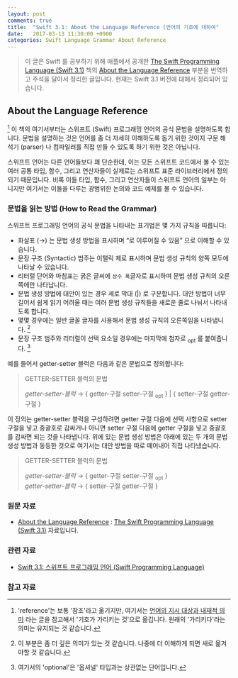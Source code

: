 ```yaml
---
layout: post
comments: true
title:  "Swift 3.1: About the Language Reference (언어의 기호에 대하여"
date:   2017-03-13 11:30:00 +0900
categories: Swift Language Grammar About Reference
---
```


> 이 글은 Swift 를 공부하기 위해 애플에서 공개한 [The Swift Programming Language (Swift 3.1)](https://developer.apple.com/library/prerelease/content/documentation/Swift/Conceptual/Swift_Programming_Language/) 책의 [About the Language Reference](https://developer.apple.com/library/prerelease/content/documentation/Swift/Conceptual/Swift_Programming_Language/AboutTheLanguageReference.html#//apple_ref/doc/uid/TP40014097-CH29-ID345) 부분을 번역하고 주석을 달아서 정리한 글입니다. 현재는 Swift 3.1 버전에 대해서 정리되어 있습니다.

## About the Language Reference

[^reference] 이 책의 여기서부터는 스위프트 (Swift) 프로그래밍 언어의 공식 문법을 설명하도록 합니다. 문법을 설명하는 것은 언어를 좀 더 자세히 이해하도록 돕기 위한 것이지 구문 해석기 (parser) 나 컴파일러를 직접 만들 수 있도록 하기 위한 것은 아닙니다.

스위프트 언어는 다른 언어들보다 꽤 단순한데, 이는 모든 스위프트 코드에서 볼 수 있는 여러 공통 타입, 함수, 그리고 연산자들이 실제로는 스위프트 표준 라이브러리에서 정의되기 때문입니다. 비록 이들 타입, 함수, 그리고 연산자들이 스위프트 언어의 일부는 아니지만 여기서는 이들을 다루는 광범위한 논의와 코드 예제를 볼 수 있습니다.

### 문법을 읽는 방법 (How to Read the Grammar)

스위프트 프로그래밍 언어의 공식 문법을 나타내는 표기법은 몇 가지 규칙을 따릅니다:

* 화살표 (→) 는 문법 생성 방법을 표시하며 “로 이루어질 수 있음” 으로 이해할 수 있습니다.
* 문장 구조 (Syntactic) 범주는 이탤릭 체로 표시하며 문법 생성 규칙의 양쪽 모두에 나타날 수 있습니다.
* 리터럴 단어와 마침표는 굵은 글씨에 `상수 폭`글자로 표시하며 문법 생성 규칙의 오른쪽에만 나타납니다.
* 문법 생성 방법에 대안이 있는 경우 세로 막대 (\|) 로 구분합니다. 대안 방법이 너무 길어서 쉽게 읽기 어려울 때는 여러 문법 생성 규칙들을 새로운 줄로 나눠서 나타내도록 합니다.
* 몇몇 경우에는 일반 글꼴 글자를 사용해서 문법 생성 규칙의 오른쪽임을 나타냅니다. [^regular]
* 문장 구조 범주와 리터럴이 선택 요소일 경우에는 마지막에 첨자로 <sub>­opt­</sub> 를 붙여줍니다. [^optional]

예를 들어서 getter-setter 블럭은 다음과 같은 문법으로 정의합니다:

> GETTER-SETTER 블럭의 문법
>
> _getter-setter-블럭_ → {­ getter-구절 ­setter-구절 <sub>­opt­</sub>­­ }­ \| { ­setter-구절 ­getter-구절 }­

이 정의는 getter-setter 블럭을 구성하려면 getter 구절 다음에 선택 사항으로 setter 구절을 넣고 중괄호로 감싸거나 아니면 setter 구절 다음에 getter 구절을 넣고 중괄호를 감싸면 되는 것을 나타냅니다. 위에 있는 문법 생성 방법은 아래에 있는 두 개의 문법 생성 방법과 동등한 것으로 여기서는 대안 방법을 따로 떼어내어 직접 나타냈습니다.

> GETTER-SETTER 블럭의 문법
>
> _getter-setter-블럭_ → { ­getter-구절 setter-구절 <sub>­opt­</sub>­ }  
> _getter-setter-블럭_ → {­ setter-구절 ­getter-구절 }­

### 원문 자료

* [About the Language Reference](https://developer.apple.com/library/prerelease/content/documentation/Swift/Conceptual/Swift_Programming_Language/AboutTheLanguageReference.html#//apple_ref/doc/uid/TP40014097-CH29-ID345) : [The Swift Programming Language (Swift 3.1)](https://developer.apple.com/library/prerelease/content/documentation/Swift/Conceptual/Swift_Programming_Language/) 자료입니다.

### 관련 자료

* [Swift 3.1: 스위프트 프로그래밍 언어 (Swift Programming Language)](http://xho95.github.io/swift/programming/language/grammar/2017/02/27/The-Swift-Programming-Language.html)

### 참고 자료

[^reference]: 'reference'는 보통 '참조'라고 옮기지만, 여기서는 [언어의 지시 대상과 내재적 의미](https://books.google.co.kr/books?id=c_PYBAAAQBAJ&pg=PT34&lpg=PT34&dq=Language+Reference+뜻&source=bl&ots=mZtvCKTqYL&sig=06F6Krrmt6yA7jDFYQ-mNgb3loQ&hl=en&sa=X&redir_esc=y#v=onepage&q=Language%20Reference%20뜻&f=false) 라는 글을 참고해서 '기호가 가리키는 것'으로 옮깁니다. 원래의 '가리키다'라는 의미는 유지되는 것 같습니다.

[^regular]: 이 부분은 좀 더 깊은 의미가 있는 것 같습니다. 나중에 더 이해하게 되면 새로 옮겨야할 것 같습니다.

[^optional]: 여기서의 'optional'은 '옵셔널' 타입과는 상관없는 단어입니다.

